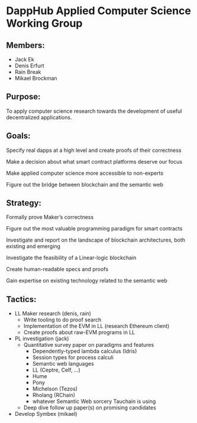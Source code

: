 # DappHub Applied Computer Science Working Group

## Members:

* Jack Ek
* Denis Erfurt
* Rain Break
* Mikael Brockman

## Purpose:

To apply computer science research towards the development of useful decentralized applications.

## Goals:

Specify real dapps at a high level and create proofs of their correctness

Make a decision about what smart contract platforms deserve our focus

Make applied computer science more accessible to non-experts

Figure out the bridge between blockchain and the semantic web

## Strategy:

Formally prove Maker’s correctness

Figure out the most valuable programming paradigm for smart contracts

Investigate and report on the landscape of blockchain architectures, both existing and emerging

Investigate the feasibility of a Linear-logic blockchain

Create human-readable specs and proofs

Gain expertise on existing technology related to the semantic web

## Tactics:

* LL Maker research (denis, rain)
  * Write tooling to do proof search
  * Implementation of the EVM in LL (research Ethereum client)
  * Create proofs about raw-EVM programs in LL
* PL investigation (jack)
  * Quantitative survey paper on paradigms and features
    * Dependently-typed lambda calculus (Idris)
    * Session types for process calculi
    * Semantic web languages
    * LL (Ceptre, Celf, …)
    * Hume
    * Pony
    * Michelson (Tezos)
    * Rholang (RChain)
    * whatever Semantic Web sorcery Tauchain is using
  * Deep dive follow up paper(s) on promising candidates
* Develop Symbex (mikael)
